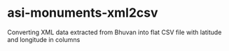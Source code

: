 # asi-monuments-xml2csv
Converting  XML data extracted from Bhuvan into flat CSV file with latitude and longitude in columns
